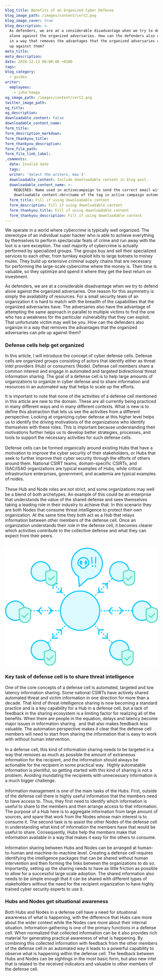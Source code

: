 ```yaml
---
blog_title: Benefits of an Organized Cyber Defense
blog_image_path: /images/content/cert2.png
blog_image_cover: true
blog_description: >-
  As defenders, we are at a considerable disadvantage when we try to defend
  alone against the organized adversaries. How can the defenders also organize
  in a way that removes the advantages that the organized adversaries can pile
  up against them?
meta_title:
meta_description:
date: 2018-12-13 00:00:00 +0200
tags:
blog_category:
  - guides
writer:
  employees:
    - juha-haaga
og_image_path: /images/content/cert2.png
twitter_image_path:
og_title:
og_description:
downloadable_content: false
downloadable_content_name:
form_title:
form_description_markdown:
form_thankyou_title:
form_thankyou_description:
form_file_path:
form_file_link_label:
_comments:
  date: Invalid date
  tags:
  writer: 'Select the writers, max 3'
  downloadable_content: Include downloadable content in blog post.
  downloadable_content_name: >-
    REQUIRED: Name used in activecampaign to send the correct email with
    downloadable content.<br>(name of the tag in active campaign automation)
  form_title: Fill if using downloadable content
  form_description: Fill if using downloadable content
  form_thankyou_title: Fill if using downloadable content
  form_thankyou_description: Fill if using downloadable content
---
```


We operate in a world where cybercrime is typically well organized. The stereotype of an individual super hacker who is able to achieve everything by themselves to perform spectacular feats of crime and run away with the loot is a rare exception. The vast majority of cybercrime is actually performed by specialized groups. The groups buy and sell their specialized services to each other, from turnkey exploit kits to large botnets to money mules. They build up extensive criminal supply chains that are necessary for performing the large-scale cybercrime where the money is. Their time is valuable, so they optimize and spend it where they get the best return on investment.

As defenders, we are at a considerable disadvantage when we try to defend alone against the organized adversaries. One reason for this asymmetry is simply the availability of resources. For a small security team of an organization it is hard to match with the breadth of the capabilities that the organized adversaries have. The adversaries also have the advantage of attempting the same approach in parallel to multiple victims to find the one who has a weakness for the particular vulnerability that they can exploit. That unfortunate victim may well be you. How can the defenders also organize in a way that removes the advantages that the organized adversaries can pile up against them?

### Defense cells help get organized

In this article, I will introduce the concept of cyber defense cells. Defense cells are organized groups consisting of actors that identify either as threat intel providers (Hub) or consumers (Node). Defense cell members share a common interest and engage in automated and targeted bidirectional threat information sharing. The goal of a defense cell is to help large amounts of organizations to organize in cyber defense and to share information and resources in an automated way that helps to scale up the efforts.

It is important to note that none of the activities of a defense cell mentioned in this article are new to the domain. These are all currently being practiced in many different ways and in many different contexts. What is new is to define this abstraction that lets us see the activities from a different perspective. Looking at organizing cyber defense at this higher level helps us to identify the driving motivations of the organizations who identify themselves with these roles. This is important because understanding their motivations further helps us to develop better strategies, processes, and tools to support the necessary activities for such defense cells.<br><br>Defense cells can be formed organically around existing Hubs that have a motivation to improve the cyber security of their stakeholders, or Hubs that seek to further improve their cyber security through the efforts of others around them. National CSIRT teams, domain-specific CSIRTs, and ISAC/ISAO organizations are typical examples of Hubs, while critical infrastructure enterprises, government, and academia are typical examples of nodes.<br><br>These Hub and Node roles are not strict, and some organizations may well be a blend of both archetypes. An example of this could be an enterprise that understands the value of the shared defense and sees themselves taking a leading role in their industry to achieve that. In this scenario they are both Nodes that consume threat intelligence to protect their own organization. At the same time they both act as a Hub that relays information between other members of the defense cell. Once an organization understands their role in the defense cell, it becomes clearer which activities contribute to the collective defense and what they can expect from their peers.<br>&nbsp;

![](/images/content/cert2.png)

### Key task of defense cell is to share threat intelligence

One of the core concepts of a defense cell is automated, targeted and low latency information sharing. Some national CSIRTs have actively shared automated threat and victim information in one direction for more than a decade. That kind of threat intelligence sharing is now becoming a standard practice and is a key capability for a Hub in a defense cell, but a lack of feedback in the sharing ecosystem is a limiting factor for realizing all of the benefits. When there are people in the equation, delays and latency become major issues in information sharing. &nbsp;and that also makes feedback less valuable. The automation perspective makes it clear that the defense cell members will need to start from sharing the information that is easy to work with without human intervention.<br><br>In a defense cell, this kind of information sharing needs to be targeted in a way that removes as much as possible the amount of extraneous information for the recipient, and the information should always be actionable for the recipient in some practical way.&nbsp; Highly automatable information is plentiful, so getting started with this kind of sharing is not a problem. Avoiding inundating the recipients with unnecessary information is a much bigger challenge.<br><br>Information management is one of the main tasks of the Hubs. First, outside of the defense cell there is highly useful information that the members need to have access to. Thus, they first need to identify which information is useful to share to the members and then arrange access to that information. The purpose of a Hub here is to aggregate information from large amount of sources, and spare that work from the Nodes whose main interest is to consume it. The second task is to assist the other Nodes of the defense cell in understanding what kind of information the members have that would be useful to share. Consequently, Hubs help the members make that information available in a way that makes it easy for the others to consume.<br><br>Information sharing between Hubs and Nodes can be arranged at human-to-human and machine-to-machine level. Creating a defense cell requires identifying the intelligence packages that can be shared without human intervention and then forming the links between the organizations to do so. Importantly, setting up the sharing needs to have as little friction as possible to allow for a successful large scale adoption. The shared information also needs to be simple enough that it can be shared with different types of stakeholders without the need for the recipient organization to have highly trained cyber security experts to use it.

### Hubs and Nodes get situational awareness

Both Hubs and Nodes in a defense cell have a need for situational awareness of what is happening, with the difference that Hubs care more about the wider context while the Nodes care more about their internal situation. Information gathering is one of the primary functions in a defense cell. When normalized that collected information can be it also provides rich material for generating practical awareness of what is happening. By combining this collected information with feedback from the other members of the defense cell in an automated way it leads to a powerful capability to observe what is happening within the defense cell. The feedback between Hubs and Nodes can be sightings in the most basic form, but also new intel that is related to the received indicators and valuable to other members of the defense cell.
